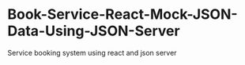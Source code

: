 # Book-Service-React-Mock-JSON-Data-Using-JSON-Server
Service booking system using react and json server
